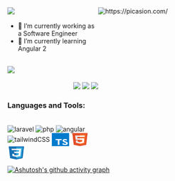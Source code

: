 <img src="https://capsule-render.vercel.app/api?type=venom&height=200&text=I%20am%20Sara%20Kemily&fontSize=50&color=0:ffc4c4,100:c3979b&stroke=c3979b" />
<img align="right"  src="https://i.picasion.com/pic92/c15dfa9f259927541b9e9d6235cba1a0.gif" width="300" height="300" border="0" alt="https://picasion.com/" />
 
- 🔭 I’m currently working as a Software Engineer 
- 🌱 I’m currently learning Angular 2 </li>

<br>
       
<a href="https://github.com/xSaraKemily/convoychat">
    <img height="200px" src="https://github-readme-stats.vercel.app/api/top-langs/?username=xSaraKemily&layout=compact&title_color=dca9ae&text_color=dca9ae&bg_color=0d1117" />
</a>

<div style="display: inline_block" width="300" align="right"><br>
  <a href="https://www.linkedin.com/in/sara-kemily-fl%C3%B4res-ventura-415895174" target="_blank"><img src="https://img.shields.io/badge/-LinkedIn-%230077B5?style=for-the-badge&logo=linkedin&logoColor=white" target="_blank"></a>  
  <a href="https://www.instagram.com/sarakemilyzz" target="_blank"><img src="https://img.shields.io/badge/-Instagram-%23E4405F?style=for-the-badge&logo=instagram&logoColor=white" target="_blank"></a>
  <a href = "mailto:sarakemili@hotmail.com"><img src="https://img.shields.io/badge/-Gmail-%23333?style=for-the-badge&logo=gmail&logoColor=white" target="_blank"></a>
</div> 

 ### Languages and Tools:
<div style="display: inline_block"><br>
  <img align="center" alt="laravel" height="30" width="40"  src="https://cdn.jsdelivr.net/gh/devicons/devicon@latest/icons/laravel/laravel-original.svg" />
  <img align="center" alt="php" height="30" width="40" src="https://cdn.jsdelivr.net/gh/devicons/devicon@latest/icons/php/php-original.svg" />
  <img align="center" alt="angular" height="30" width="40" src="https://cdn.jsdelivr.net/gh/devicons/devicon@latest/icons/angular/angular-original.svg" />
  <img align="center" alt="tailwindCSS" height="30" width="40" src="https://cdn.jsdelivr.net/gh/devicons/devicon@latest/icons/tailwindcss/tailwindcss-original.svg" />
  <img align="center" alt="typescript" height="30" width="40" src="https://raw.githubusercontent.com/devicons/devicon/master/icons/typescript/typescript-plain.svg">
  <img align="center" alt="Rafa-HTML" height="30" width="40" src="https://raw.githubusercontent.com/devicons/devicon/master/icons/html5/html5-original.svg">
  <img align="center" alt="Rafa-CSS" height="30" width="40" src="https://raw.githubusercontent.com/devicons/devicon/master/icons/css3/css3-original.svg">
</div>


[![Ashutosh's github activity graph](https://github-readme-activity-graph.vercel.app/graph?username=xSaraKemily&bg_color=0d1117&color=ffc4c4&line=906f72&point=ff9494&area=true&hide_border=true)](https://github.com/ashutosh00710/github-readme-activity-graph)


<!--
**xSaraKemily/xSaraKemily** is a ✨ _special_ ✨ repository because its `README.md` (this file) appears on your GitHub profile.

 <div align="center">
  <br>
  <p align="centre"><b>Visitors Count</b></p>  
  <p align="center"><img align="center" src="https://profile-counter.glitch.me/{xSaraKemily}/count.svg" /></p> 
 <br>
</div>

Here are some ideas to get you started:

- 👯 I’m looking to collaborate on ...
- 🤔 I’m looking for help with ...
- 💬 Ask me about ...
- 📫 How to reach me: ...
- 😄 Pronouns: ...
- ⚡ Fun fact: ...

STATS (Não está contanto repositorios privados)

<a href="https://github.com/xSaraKemily/github-readme-stats">
  <img height=200 align="center" src="https://github-readme-stats.vercel.app/api?username=xSaraKemily&show=reviews,prs_merged_percentage&hide=stars,issues&show_icons=true&theme=dracula&icon_color=dd6387" />
</a>
-->

